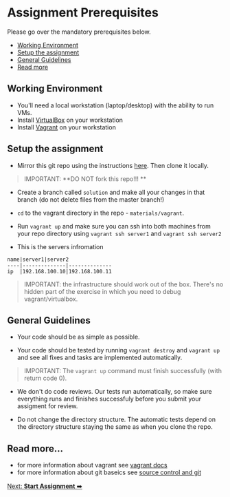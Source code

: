 # Assignment Prerequisites

Please go over the mandatory prerequisites below.

* [Working Environment](#working-environment)
* [Setup the assignment](#setup-the-assignment)
* [General Guidelines](#general-guidelines)
* [Read more](#read-more)

## Working Environment

- You'll need a local workstation (laptop/desktop) with the ability to run VMs.
- Install [VirtualBox](<https://www.virtualbox.org/>) on your workstation
- Install [Vagrant](<https://www.vagrantup.com/>) on your workstation

## Setup the assignment

- Mirror this git repo using the instructions [here](https://help.github.com/articles/duplicating-a-repository). Then
  clone it locally.

> IMPORTANT: **DO NOT fork this repo!!! **

- Create a branch called `solution` and make all your changes in that branch (do not delete files from the master
  branch!)

- `cd` to the vagrant directory in the repo - `materials/vagrant`.

- Run `vagrant up` and make sure you can ssh into both machines from your repo directory using `vagrant ssh server1`
  and `vagrant ssh server2`

- This is the servers infromation

```
name|server1|server2
----|--------------|--------------
ip  |192.168.100.10|192.168.100.11
```

> IMPORTANT: the infrastructure should work out of the box. There's no hidden part of the exercise in which you need to
> debug vagrant/virtualbox.

## General Guidelines

- Your code should be as simple as possible.

- Your code should be tested by running `vagrant destroy` and `vagrant up` and see all fixes and tasks are implemented
  automatically.

> IMPORTANT: The `vagrant up` command must finish successfully (with return code 0).

- We don't do code reviews. Our tests run automatically, so make sure everything runs and finishes successfuly before
  you submit your assigment for review.

- Do not change the directory structure. The automatic tests depend on the directory structure staying the same as when
  you clone the repo.

## Read more...

* for more information about vagrant see [vagrant docs](https://www.vagrantup.com/docs/)
* for more information about git baseics
  see [source control and git](https://www.youtube.com/watch?v=0K7H1IZYBbY&list=PL5RUAh-dTK1_-j7BHEe9t9Z_TMuNUq2n6)

[Next: **Start Assignment** ➡️](exercise-1.md)
